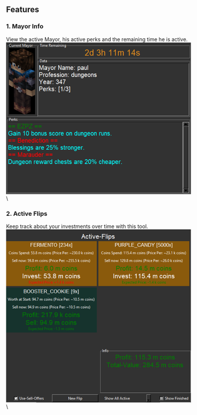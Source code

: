 ## Features
### 1. Mayor Info
View the active Mayor, his active perks and the remaining time he is active. \
![image](src/images/reference/mayor.png) \
### 2. Active Flips
Keep track about your investments over time with this tool. \
![image](src/images/reference/active_flips.png) \
